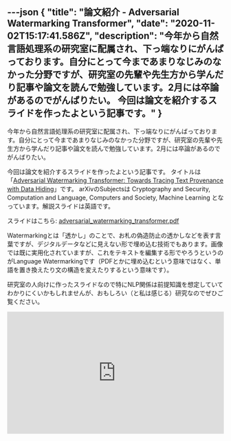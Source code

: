 ---json
{
  "title": "論文紹介 - Adversarial Watermarking Transformer",
  "date": "2020-11-02T15:17:41.586Z",
  "description": "今年から自然言語処理系の研究室に配属され、下っ端なりにがんばっております。自分にとって今まであまりなじみのなかった分野ですが、研究室の先輩や先生方から学んだり記事や論文を読んで勉強しています。2月には卒論があるのでがんばりたい。  今回は論文を紹介するスライドを作ったよという記事です。"
}
---

今年から自然言語処理系の研究室に配属され、下っ端なりにがんばっております。自分にとって今まであまりなじみのなかった分野ですが、研究室の先輩や先生方から学んだり記事や論文を読んで勉強しています。2月には卒論があるのでがんばりたい。

今回は論文を紹介するスライドを作ったよという記事です。
タイトルは「[Adversarial Watermarking Transformer: Towards Tracing Text Provenance with Data Hiding](https://arxiv.org/abs/2009.03015)」です。
arXivのSubjectsは Cryptography and Security, Computation and Language, Computers and Society, Machine Learning となっています。解説スライドは英語です。

スライドはこちら: [adversarial\_watermarking\_transformer.pdf](https://honai.z11.web.core.windows.net/slides/adversarial_watermarking_transformer.pdf)

Watermarkingとは「透かし」のことで、お札の偽造防止の透かしなどを表す言葉ですが、デジタルデータなどに見えない形で埋め込む技術でもあります。画像では既に実用化されていますが、これをテキストを編集する形でやろうというのがLanguage Watermarkingです（PDFとかに埋め込むという意味ではなく、単語を置き換えたり文の構造を変えたりするという意味です）。

研究室の人向けに作ったスライドなので特にNLP関係は前提知識を想定していてわかりにくいかもしれませんが、おもしろい（と私は感じる）研究なのでぜひご覧ください。

<div style="position:relative; height:0; padding-top:56.25%;">
  <iframe id="talk_frame_678982" src="https://speakerdeck.com/player/7af5c9a297f743b4b9da62db6b5e59d3" width="710" height="399" style="border:0; padding:0; margin:0; background:transparent; position:absolute; top: 0; left: 0; width:100%; height: 100%;" frameborder="0" allowtransparency="true" allowfullscreen="allowfullscreen" mozallowfullscreen="true" webkitallowfullscreen="true"></iframe>
</div>
